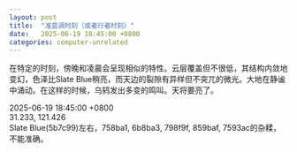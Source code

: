 ```yaml
---
layout: post
title:  "准蓝调时刻（或者行者时刻）"
date:   2025-06-19 18:45:00 +0800
categories: computer-unrelated
---
```


在特定的时刻，傍晚和凌晨会呈现相似的特性。云层覆盖但不很低，其结构内敛地变幻，色泽比Slate Blue稍亮，而天边的裂隙有异样但不突兀的微光。大地在静谧中涌动。在这样的时候，乌鸫发出多变的鸣叫。天将要亮了。

2025-06-19 18:45:00 +0800  
31.233, 121.426  
Slate Blue(5b7c99)左右，758ba1, 6b8ba3, 798f9f, 859baf, 7593ac的杂糅，不能准确。